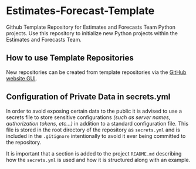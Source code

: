 # Estimates-Forecast-Template
Github Template Repository for Estimates and Forecasts Team Python projects. Use this repository to initialize new Python projects within the Estimates and Forecasts Team.

## How to use Template Repositories
New repositories can be created from template repositories via the [GitHub website GUI](https://docs.github.com/en/repositories/creating-and-managing-repositories/creating-a-repository-from-a-template).

## Configuration of Private Data in secrets.yml
In order to avoid exposing certain data to the public it is advised to use a secrets file to store sensitive configurations *(such as server names, authorization tokens, etc...)* in addition to a standard configuration file. This file is stored in the root directory of the repository as `secrets.yml` and is included in the `.gitignore` intentionally to avoid it ever being committed to the repository.

It is important that a section is added to the project `README.md` describing how the `secrets.yml` is used and how it is structured along with an example.